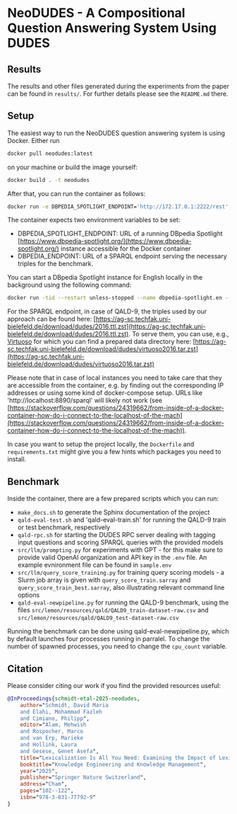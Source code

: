 # NeoDUDES - A Compositional Question Answering System Using DUDES

## Results

The results and other files generated during the experiments from the paper can be found in `results/`. For further details please see the `README.md` there.

## Setup

The easiest way to run the NeoDUDES question answering system is using Docker. Either run 

```bash
docker pull neodudes:latest
``` 

on your machine or build the image yourself:

```bash
docker build . -t neodudes
``` 

After that, you can run the container as follows:

```bash 
docker run -e DBPEDIA_SPOTLIGHT_ENDPOINT='http://172.17.0.1:2222/rest' -e DBPEDIA_ENDPOINT='http://172.17.0.1:8890/sparql' -it neodudes
```

The container expects two environment variables to be set: 

- DBPEDIA_SPOTLIGHT_ENDPOINT: URL of a running DBpedia Spotlight [https://www.dbpedia-spotlight.org/](https://www.dbpedia-spotlight.org/) instance accessible for the Docker container
- DBPEDIA_ENDPOINT: URL of a SPARQL endpoint serving the necessary triples for the benchmark. 

You can start a DBpedia Spotlight instance for English locally in the background using the following command:

```bash
docker run -tid --restart unless-stopped --name dbpedia-spotlight.en --mount source=spotlight-model,target=/opt/spotlight -p 2222:80 dbpedia/dbpedia-spotlight spotlight.sh en
```

For the SPARQL endpoint, in case of QALD-9, the triples used by our approach can be found here: [https://ag-sc.techfak.uni-bielefeld.de/download/dudes/2016.ttl.zst](https://ag-sc.techfak.uni-bielefeld.de/download/dudes/2016.ttl.zst). To serve them, you can use, e.g., [Virtuoso](https://hub.docker.com/r/openlink/virtuoso-opensource-7) for which you can find a prepared data directory here: [https://ag-sc.techfak.uni-bielefeld.de/download/dudes/virtuoso2016.tar.zst](https://ag-sc.techfak.uni-bielefeld.de/download/dudes/virtuoso2016.tar.zst)

Please note that in case of local instances you need to take care that they are accessible from the container, e.g. by finding out the corresponding IP addresses or using some kind of docker-compose setup. URLs like 'http://localhost:8890/sparql' will likely not work (see [https://stackoverflow.com/questions/24319662/from-inside-of-a-docker-container-how-do-i-connect-to-the-localhost-of-the-mach](https://stackoverflow.com/questions/24319662/from-inside-of-a-docker-container-how-do-i-connect-to-the-localhost-of-the-mach)).

In case you want to setup the project locally, the `Dockerfile` and `requirements.txt` might give you a few hints which packages you need to install.

## Benchmark

Inside the container, there are a few prepared scripts which you can run:

- `make_docs.sh` to generate the Sphinx documentation of the project
- `qald-eval-test.sh` and 'qald-eval-train.sh' for running the QALD-9 train or test benchmark, respectively
- `qald-rpc.sh` for starting the DUDES RPC server dealing with tagging input questions and scoring SPARQL queries with the provided models
- `src/llm/prompting.py` for experiments with GPT - for this make sure to provide valid OpenAI organization and API key in the `.env` file. An example evnironment file can be found in `sample.env`
- `src/llm/query_score_training.py` for training query scoring models - a Slurm job array is given with `query_score_train.sarray` and `query_score_train_best.sarray`, also illustrating relevant command line options
- `qald-eval-newpipeline.py` for running the QALD-9 benchmark, using the files `src/lemon/resources/qald/QALD9_train-dataset-raw.csv` and `src/lemon/resources/qald/QALD9_test-dataset-raw.csv`

Running the benchmark can be done using qald-eval-newpipeline.py, which by default launches four processes running in parralel. To change the number of spawned processes, you need to change the `cpu_count` variable.

## Citation

Please consider citing our work if you find the provided resources useful:

```bibtex
@InProceedings{schmidt-etal-2025-neodudes,
    author="Schmidt, David Maria
    and Elahi, Mohammad Fazleh
    and Cimiano, Philipp",
    editor="Alam, Mehwish
    and Rospocher, Marco
    and van Erp, Marieke
    and Hollink, Laura
    and Gesese, Genet Asefa",
    title="Lexicalization Is All You Need: Examining the Impact of Lexical Knowledge in a Compositional QALD System",
    booktitle="Knowledge Engineering and Knowledge Management",
    year="2025",
    publisher="Springer Nature Switzerland",
    address="Cham",
    pages="102--122",
    isbn="978-3-031-77792-9"
}
```


